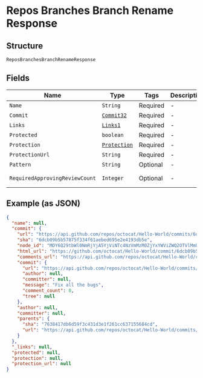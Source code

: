 
# Repos Branches Branch Rename Response

## Structure

`ReposBranchesBranchRenameResponse`

## Fields

| Name | Type | Tags | Description | Getter | Setter |
|  --- | --- | --- | --- | --- | --- |
| `Name` | `String` | Required | - | String getName() | setName(String name) |
| `Commit` | [`Commit32`](../../doc/models/commit-32.md) | Required | - | Commit32 getCommit() | setCommit(Commit32 commit) |
| `Links` | [`Links1`](../../doc/models/links-1.md) | Required | - | Links1 getLinks() | setLinks(Links1 links) |
| `Protected` | `boolean` | Required | - | boolean getProtected() | setProtected(boolean mProtected) |
| `Protection` | [`Protection`](../../doc/models/protection.md) | Required | - | Protection getProtection() | setProtection(Protection protection) |
| `ProtectionUrl` | `String` | Required | - | String getProtectionUrl() | setProtectionUrl(String protectionUrl) |
| `Pattern` | `String` | Optional | - | String getPattern() | setPattern(String pattern) |
| `RequiredApprovingReviewCount` | `Integer` | Optional | - | Integer getRequiredApprovingReviewCount() | setRequiredApprovingReviewCount(Integer requiredApprovingReviewCount) |

## Example (as JSON)

```json
{
  "name": null,
  "commit": {
    "url": "https://api.github.com/repos/octocat/Hello-World/commits/6dcb09b5b57875f334f61aebed695e2e4193db5e",
    "sha": "6dcb09b5b57875f334f61aebed695e2e4193db5e",
    "node_id": "MDY6Q29tbWl0NmRjYjA5YjViNTc4NzVmMzM0ZjYxYWViZWQ2OTVlMmU0MTkzZGI1ZQ==",
    "html_url": "https://github.com/octocat/Hello-World/commit/6dcb09b5b57875f334f61aebed695e2e4193db5e",
    "comments_url": "https://api.github.com/repos/octocat/Hello-World/commits/6dcb09b5b57875f334f61aebed695e2e4193db5e/comments",
    "commit": {
      "url": "https://api.github.com/repos/octocat/Hello-World/commits/6dcb09b5b57875f334f61aebed695e2e4193db5e",
      "author": null,
      "committer": null,
      "message": "Fix all the bugs",
      "comment_count": 0,
      "tree": null
    },
    "author": null,
    "committer": null,
    "parents": {
      "sha": "7638417db6d59f3c431d3e1f261cc637155684cd",
      "url": "https://api.github.com/repos/octocat/Hello-World/commits/7638417db6d59f3c431d3e1f261cc637155684cd"
    }
  },
  "_links": null,
  "protected": null,
  "protection": null,
  "protection_url": null
}
```

